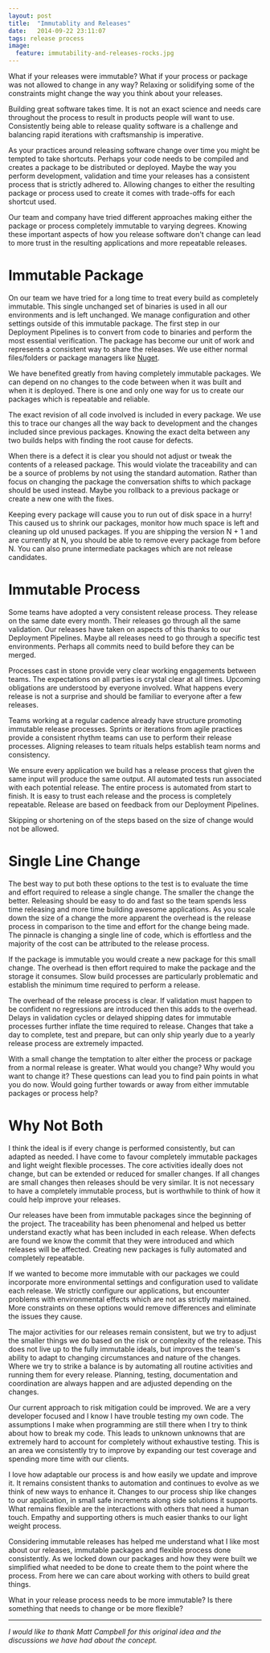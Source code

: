 ```yaml
---
layout: post
title:  "Immutablity and Releases"
date:   2014-09-22 23:11:07
tags: release process
image:
  feature: immutability-and-releases-rocks.jpg
---
```


What if your releases were immutable? What if your process or package was not
allowed to change in any way? Relaxing or solidifying some of the constraints
might change the way you think about your releases.

Building great software takes time. It is not an exact science and needs care
throughout the process to result in products people will want to use.
Consistently being able to release quality software is a challenge and
balancing rapid iterations with craftsmanship is imperative.

As your practices around releasing software change over time you might be
tempted to take shortcuts. Perhaps your code needs to be compiled and creates
a package to be distributed or deployed. Maybe the way you perform
development, validation and time your releases has a consistent process that is
strictly adhered to. Allowing changes to either the resulting package or
process used to create it comes with trade-offs for each shortcut used.

Our team and company have tried different approaches making either the package
or process completely immutable to varying degrees. Knowing these
important aspects of how you release software don't change can lead to more
trust in the resulting applications and more repeatable releases.

Immutable Package
===============================================================================

On our team we have tried for a long time to treat every build as completely
immutable. This single unchanged set of binaries is used in all our
environments and is left unchanged. We manage configuration and other settings
outside of this immutable package. The first step in our
Deployment Pipelines is to convert from code to binaries and perform the most
essential verification. The package has become our unit of work and represents
a consistent way to share the releases. We use either normal files/folders or
package managers like [Nuget][nuget].

We have benefited greatly from having completely immutable packages. We
can depend on no changes to the code between when it was built and when it is
deployed. There is one and only one way for us to create our packages which is
repeatable and reliable.

The exact revision of all code involved is included in every package.
We use this to trace our changes all the way back to
development and the changes included since previous packages. Knowing the exact
delta between any two builds helps with finding the root cause for defects.

When there is a defect it is clear you should not adjust or tweak the
contents of a released package. This would violate the traceability and
can be a source of problems by not using the standard automation.
Rather than focus on changing the package the conversation shifts to which
package should be used instead. Maybe you rollback to a previous package or
create a new one with the fixes.

Keeping every package will cause you to run out of disk space in a hurry! This
caused us to shrink our packages, monitor how much space is left and cleaning
up old unused packages. If you are shipping the version N + 1 and are
currently at N, you should be able to remove every package from before N.
You can also prune intermediate packages which are not release candidates.

Immutable Process
===============================================================================

Some teams have adopted a very consistent release process. They release on the
same date every month. Their releases go through all the same validation. Our
releases have taken on aspects of this thanks to our Deployment Pipelines.
Maybe all releases need to go through a specific test environments. Perhaps all
commits need to build before they can be merged.

Processes cast in stone provide very clear working engagements between teams.
The expectations on all parties is crystal clear at all times. Upcoming
obligations are understood by everyone involved. What happens every release is
not a surprise and should be familiar to everyone after a few releases.

Teams working at a regular cadence already have structure promoting immutable
release processes. Sprints or iterations from agile practices provide a
consistent rhythm teams can use to perform their release processes. Aligning
releases to team rituals helps establish team norms and consistency.

We ensure every application we build has a release process that given the same
input will produce the same output. All automated tests run associated with
each potential release. The entire process is automated from start to finish.
It is easy to trust each release and the process is completely repeatable.
Release are based on feedback from our Deployment Pipelines.

Skipping or shortening on of the steps based on the size of change would not be
allowed.

Single Line Change
===============================================================================

The best way to put both these options to the test is to evaluate the time and
effort required to release a single change. The smaller the change the better.
Releasing should be easy to do and fast so the team spends less time
releasing and more time building awesome applications. As you scale down the
size of a change the more apparent the overhead is the release process in
comparison to the time and effort for the change being made. The pinnacle is
changing a single line of code, which is effortless and the majority of the
cost can be attributed to the release process.

If the package is immutable you would create a new package for this small
change. The overhead is then effort required to make the package and the
storage it consumes. Slow build processes are particularly problematic and
establish the minimum time required to perform a release.

The overhead of the release process is clear. If validation must happen to be
confident no regressions are introduced then this adds to the overhead.
Delays in validation cycles or delayed shipping dates for immutable processes
further inflate the time required to release. Changes that take a day to
complete, test and prepare, but can only ship yearly due to a yearly release
process are extremely impacted.

With a small change the temptation to alter either the process or package from
a normal release is greater. What would you change? Why would you want to
change it? These questions can lead you to find pain points in what you do now.
Would going further towards or away from either immutable packages or process
help?

Why Not Both
===============================================================================

I think the ideal is if every change is performed consistently, but can adapted
as needed. I have come to favour completely immutable packages and light weight
flexible processes. The core activities ideally does not change,
but can be extended or reduced for smaller changes. If all changes are small
changes then releases should be very similar. It is not necessary to have a
completely immutable process, but is worthwhile to think of how it could help
improve your releases.

Our releases have been from immutable packages since the beginning of the
project. The traceability has been phenomenal and helped us better understand
exactly what has been included in each release. When defects are found we know
the commit that they were introduced and which releases will be affected. Creating
new packages is fully automated and completely repeatable.

If we wanted to become more immutable with our packages we could incorporate
more environmental settings and configuration used to validate each release.
We strictly configure our applications, but encounter problems with environmental
effects which are not as strictly maintained. More constraints on these options would
remove differences and eliminate the issues they cause.

The major activities for our releases remain consistent, but we try to adjust
the smaller things we do based on the risk or complexity of the release. This
does not live up to the fully immutable ideals, but improves the team's ability
to adapt to changing circumstances and nature of the changes. Where we try to
strike a balance is by automating all routine activities and running them for
every release. Planning, testing, documentation and coordination are always
happen and are adjusted depending on the changes.

Our current approach to risk mitigation could be improved. We are a very
developer focused and I know I have trouble testing my own code. The
assumptions I make when programming are still there when I try to think about
how to break my code. This leads to unknown unknowns that are extremely hard
to account for completely without exhaustive testing. This is an area we
consistently try to improve by expanding our test coverage and spending more
time with our clients.

I love how adaptable our process is and how easily we update and improve it.
It remains consistent thanks to automation and continues to evolve as we think
of new ways to enhance it. Changes to our process ship like changes to our
application, in small safe increments along side solutions it supports. What
remains flexible are the interactions with others that need a human touch.
Empathy and supporting others is much easier thanks to our light weight
process.

Considering immutable releases has helped me understand what I like most about
our releases, immutable packages and flexible process done consistently. As we
locked down our packages and how they were built we simplified what needed to
be done to create them to the point where the process. From here we can care
about working with others to build great things.

What in your release process needs to be more immutable? Is there something
that needs to change or be more flexible?

<hr />

*I would like to thank Matt Campbell for this original idea and the discussions
we have had about the concept.*

[nuget]: http://www.nuget.org
